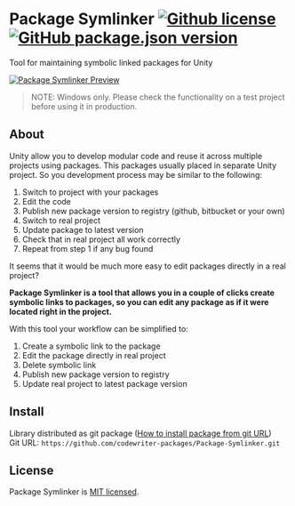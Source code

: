 # Package Symlinker [![Github license](https://img.shields.io/github/license/codewriter-packages/Package-Symlinker.svg?style=flat-square)](#) [![GitHub package.json version](https://img.shields.io/github/package-json/v/codewriter-packages/Package-Symlinker?style=flat-square)](#)
Tool for maintaining symbolic linked packages for Unity

[![Package Symlinker Preview](https://user-images.githubusercontent.com/26966368/104042200-3a2b1b00-51eb-11eb-875c-9503cf2af12b.png)](#)

> NOTE: Windows only.
> Please check the functionality on a test project before using it in production.

## About

Unity allow you to develop modular code and reuse it across multiple projects using packages.
This packages usually placed in separate Unity project.
So you development process may be similar to the following:
1) Switch to project with your packages
2) Edit the code
3) Publish new package version to registry (github, bitbucket or your own)
4) Switch to real project
5) Update package to latest version
6) Check that in real project all work correctly
7) Repeat from step 1 if any bug found

It seems that it would be much more easy to edit packages directly in a real project?

**Package Symlinker is a tool that allows you in a couple of clicks create symbolic links to packages, so you can edit any package as if it were located right in the project.** 

With this tool your workflow can be simplified to:
1) Create a symbolic link to the package
2) Edit the package directly in real project
3) Delete symbolic link
3) Publish new package version to registry
5) Update real project to latest package version

## Install
 Library distributed as git package ([How to install package from git URL](https://docs.unity3d.com/Manual/upm-ui-giturl.html))
 <br>Git URL: `https://github.com/codewriter-packages/Package-Symlinker.git`
 
## License

Package Symlinker is [MIT licensed](./LICENSE.md).
